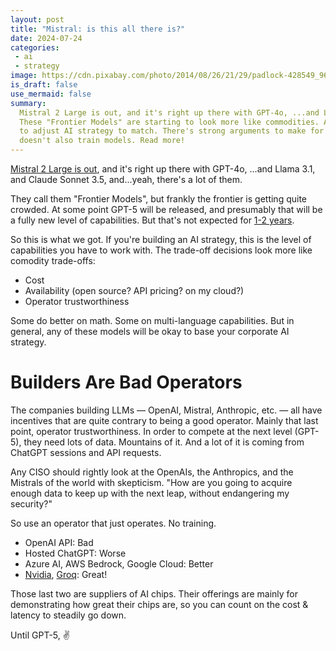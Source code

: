```yaml
---
layout: post
title: "Mistral: is this all there is?"
date: 2024-07-24
categories:
 - ai
 - strategy
image: https://cdn.pixabay.com/photo/2014/08/26/21/29/padlock-428549_960_720.jpg
is_draft: false
use_mermaid: false
summary: 
  Mistral 2 Large is out, and it's right up there with GPT-4o, ...and Llama 3.1, and Claude Sonnet 3.5, and...yeah, there's a lot of them. 
  These "Frontier Models" are starting to look more like commodities. And with that shift, we need 
  to adjust AI strategy to match. There's strong arguments to make for using an operator that
  doesn't also train models. Read more!
---
```


[Mistral 2 Large is out][mistral], and it's right up there with GPT-4o, ...and Llama 3.1, 
and Claude Sonnet 3.5, and...yeah, there's a lot of them.

They call them "Frontier Models", but frankly the frontier is getting quite crowded. At 
some point GPT-5 will be released, and presumably that will be a fully new level of 
capabilities. But that's not expected for [1-2 years][cnn].

So this is what we got. If you're building an AI strategy, this is the level of 
capabilities you have to work with. The trade-off decisions look more like comodity trade-offs:

* Cost
* Availability (open source? API pricing? on my cloud?)
* Operator trustworthiness

Some do better on math. Some on multi-language capabilities. But in general, any of these
models will be okay to base your corporate AI strategy.

# Builders Are Bad Operators
The companies building LLMs — OpenAI, Mistral, Anthropic, etc. — all have incentives that
are quite contrary to being a good operator. Mainly that last point, operator trustworthiness.
In order to compete at the next level (GPT-5), they need lots of data. Mountains of it.
And a lot of it is coming from ChatGPT sessions and API requests.

Any CISO should rightly look at the OpenAIs, the Anthropics, and the Mistrals of the world
with skepticism. "How are you going to acquire enough data to keep up with the next leap,
without endangering my security?"

So use an operator that just operates. No training.

* OpenAI API: Bad
* Hosted ChatGPT: Worse
* Azure AI, AWS Bedrock, Google Cloud: Better
* [Nvidia][nv], [Groq][groq]: Great!

Those last two are suppliers of AI chips. Their offerings are mainly for demonstrating how great
their chips are, so you can count on the cost & latency to steadily go down.

Until GPT-5, ✌️

 [mistral]: https://mistral.ai/news/mistral-large-2407/
 [cnn]: https://www.ccn.com/news/technology/chatgpt5-release-timing-details-in-full-openai/
 [nv]: https://www.nvidia.com/en-us/ai-data-science/products/nemo/
 [groq]: https://groq.com/
